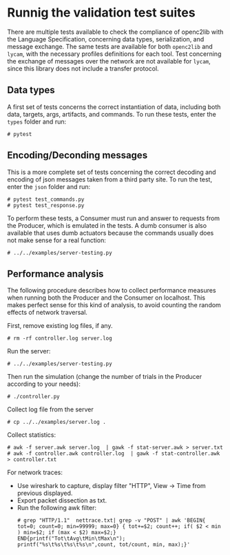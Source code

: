 # Runnig the validation test suites

There are multiple tests available to check the compliance of openc2lib with the Language Specification, concerning data types, serialization, and message exchange. The same tests are available for both ```openc2lib``` and ```lycam```, with the necessary profiles definitions for each tool. Test concerning the exchange of messages over the network are not available for ```lycam```, since this library does not include a transfer protocol.

## Data types
A first set of tests concerns the correct instantiation of data, including both data, targets, args, artifacts, and commands.
To run these tests, enter the ```types``` folder and run:
```
# pytest
```

## Encoding/Deconding messages
This is a more complete set of tests concerning the correct decoding and encoding of json messages taken from a third party site.
To run the test, enter the ```json``` folder and run:
```
# pytest test_commands.py
# pytest test_response.py
```
To perform these tests, a Consumer must run and answer to requests from the Producer, which is emulated in the tests. A dumb consumer is also available that uses dumb actuators because the commands usually does not make sense for a real function:
```
# ../../examples/server-testing.py
```

## Performance analysis 
The following procedure describes how to collect performance measures when running both the Producer and the Consumer on localhost. This makes perfect sense for this kind of analysis, to avoid counting the random effects of network traversal.

First, remove existing log files, if any.
```
# rm -rf controller.log server.log
```
Run the server:
```
# ../../examples/server-testing.py
```

Then run the simulation (change the number of trials in the Producer according to your needs):
```
# ./controller.py
```

Collect log file from the server
```
# cp ../../examples/server.log .
```

Collect statistics:
```
# awk -f server.awk server.log  | gawk -f stat-server.awk > server.txt
# awk -f controller.awk controller.log  | gawk -f stat-controller.awk > controller.txt
```

For network traces:
- Use wireshark to capture, display filter "HTTP", View -> Time from previous displayed.
- Export packet dissection as txt.
- Run the following awk filter:
  ```
  # grep "HTTP/1.1"  nettrace.txt| grep -v "POST" | awk 'BEGIN{ tot=0; count=0; min=99999; max=0} { tot+=$2; count++; if( $2 < min ) min=$2; if (max < $2) max=$2;} END{printf("Tot\tAvg\tMin\tMax\n"); printf("%s\t%s\t%s\t%s\n",count, tot/count, min, max);}'
  ```
  
